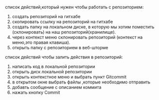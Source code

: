 список действий,который нужен чтобы работать с репозиторием:

1. создать репозиторий на гитхабе
2. скопировать ссылку на репозиторий на гитхабе
3. создать папку на локальном диске, в которую мы хотим поместить (склонировать) на наш репозиторий(хранилище).
4. через контекст меню склонировать репозиторий (контекст на меню,это правая клавиша).
5. открыть папку с репозиторием в  веб-шторме 
 
список действий чтобы залить действия в репозиторий:

1. написать код в локальной репозитории
2. открыть диск локальной репозитории 
3. открыть контекстное меню и выбрать пункт Gitcommit 
4. в открытом окне выбрать файлы ,которые необходимо отправить 
5. добавть сообщение с описанием коммита 
6. нажать кнопку Commit

